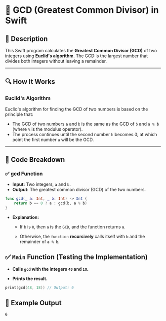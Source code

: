 # 📌 GCD (Greatest Common Divisor) in Swift

## 🚀 Description
This Swift program calculates the **Greatest Common Divisor (GCD)** of two integers using **Euclid's algorithm**. The GCD is the largest number that divides both integers without leaving a remainder.

---

## 🔍 How It Works

### **Euclid's Algorithm**
Euclid's algorithm for finding the GCD of two numbers is based on the principle that:
- The GCD of two numbers `a` and `b` is the same as the GCD of `b` and `a % b` (where `%` is the modulus operator).
- The process continues until the second number `b` becomes 0, at which point the first number `a` will be the GCD.

---

## 📂 Code Breakdown

### ✅ **gcd Function**
- **Input:** Two integers, `a` and `b`.
- **Output:** The greatest common divisor (GCD) of the two numbers.

```swift
func gcd(_ a: Int, _ b: Int) -> Int {
    return b == 0 ? a : gcd(b, a % b)
}
```
- **Explanation:**

  - If `b` is `0`, then `a` is the `GCD`, and the function returns `a`.

  - Otherwise, the `function` **recursively** calls itself with `b` and the remainder of `a % b`.

## ✅ **`Main` Function (Testing the Implementation)**
- **Calls `gcd` with the integers `48` and `18`.**

- **Prints the result.**

```swift
print(gcd(48, 18)) // Output: 6
```
## 🎯 Example Output
```
6
```
